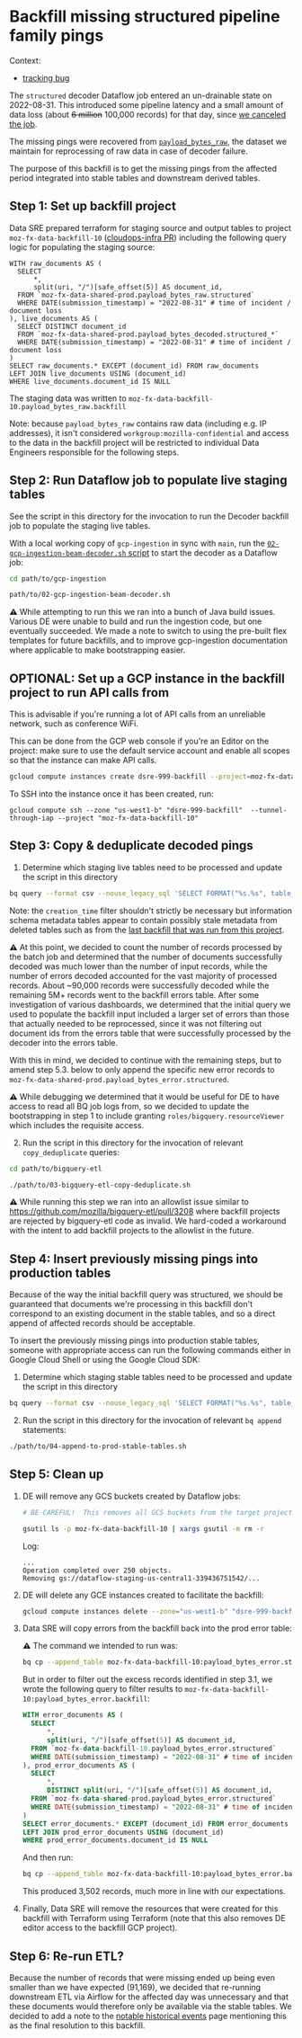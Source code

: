 # Backfill missing structured pipeline family pings

Context:

- [tracking bug](https://mozilla-hub.atlassian.net/browse/DSRE-999)

The `structured` decoder Dataflow job entered an un-drainable state on
2022-08-31. This introduced some pipeline latency and a small amount of data loss (about ~~6 million~~
100,000 records) for that day, since
[we canceled the job](https://cloud.google.com/dataflow/docs/guides/stopping-a-pipeline).

The missing pings were recovered from
[`payload_bytes_raw`](https://docs.telemetry.mozilla.org/cookbooks/bigquery/querying.html?highlight=payload_bytes_raw#projects-with-bigquery-datasets),
the dataset we maintain for reprocessing of raw data in case of decoder failure.

The purpose of this backfill is to get the missing pings from the affected period
integrated into stable tables and downstream derived tables.

## Step 1: Set up backfill project

Data SRE prepared terraform for staging source and output tables to project
`moz-fx-data-backfill-10` ([cloudops-infra PR](https://github.com/mozilla-services/cloudops-infra/pull/4356))
including the following query logic for populating the staging source:

```
WITH raw_documents AS (
  SELECT
      *,
      split(uri, "/")[safe_offset(5)] AS document_id,
  FROM `moz-fx-data-shared-prod.payload_bytes_raw.structured`
  WHERE DATE(submission_timestamp) = "2022-08-31" # time of incident / document loss
), live_documents AS (
  SELECT DISTINCT document_id
  FROM `moz-fx-data-shared-prod.payload_bytes_decoded.structured_*`
  WHERE DATE(submission_timestamp) = "2022-08-31" # time of incident / document loss
)
SELECT raw_documents.* EXCEPT (document_id) FROM raw_documents
LEFT JOIN live_documents USING (document_id)
WHERE live_documents.document_id IS NULL
```

The staging data was written to `moz-fx-data-backfill-10.payload_bytes_raw.backfill`

Note: because `payload_bytes_raw` contains raw data (including e.g. IP
addresses), it isn't considered `workgroup:mozilla-confidential` and access to
the data in the backfill project will be restricted to individual Data
Engineers responsible for the following steps.

## Step 2: Run Dataflow job to populate live staging tables

See the script in this directory for the invocation to run the Decoder backfill
job to populate the staging live tables.

With a local working copy of `gcp-ingestion` in sync with `main`, run the [`02-gcp-ingestion-beam-decoder.sh` script](02-gcp-ingestion-beam-decoder.sh) to start the decoder as a Dataflow job:

```bash
cd path/to/gcp-ingestion

path/to/02-gcp-ingestion-beam-decoder.sh
```

**⚠** While attempting to run this we ran into a bunch of Java build
issues. Various DE were unable to build and run the ingestion code, but one
eventually succeeded. We made a note to switch to using the pre-built flex
templates for future backfills, and to improve gcp-ingestion documentation
where applicable to make bootstrapping easier.

## OPTIONAL: Set up a GCP instance in the backfill project to run API calls from

This is advisable if you're running a lot of API calls from an unreliable
network, such as conference WiFi.

This can be done from the GCP web console if you're an Editor on the project:
make sure to use the default service account and enable all scopes so that the
instance can make API calls.

```bash
gcloud compute instances create dsre-999-backfill --project=moz-fx-data-backfill-10 --zone=us-west1-b --machine-type=e2-standard-4 --network-interface=subnet=default,no-address --metadata=enable-oslogin=true --maintenance-policy=MIGRATE --service-account=339436751542-compute@developer.gserviceaccount.com --scopes=https://www.googleapis.com/auth/cloud-platform --create-disk=auto-delete=yes,boot=yes,device-name=dsre-999-backfill,image=projects/debian-cloud/global/images/debian-11-bullseye-v20220920,mode=rw,size=10,type=projects/moz-fx-data-backfill-10/zones/us-central1-a/diskTypes/pd-balanced --no-shielded-secure-boot --shielded-vtpm --shielded-integrity-monitoring --reservation-affinity=any
```

To SSH into the instance once it has been created, run:

```
gcloud compute ssh --zone "us-west1-b" "dsre-999-backfill"  --tunnel-through-iap --project "moz-fx-data-backfill-10"
```

## Step 3: Copy & deduplicate decoded pings

1. Determine which staging live tables need to be processed and update the script in this directory

```bash
bq query --format csv --nouse_legacy_sql 'SELECT FORMAT("%s.%s", table_schema, table_name) as table_id FROM `moz-fx-data-backfill-10.region-us.INFORMATION_SCHEMA.TABLE_STORAGE_BY_PROJECT` WHERE creation_time > "2022-08-31" and table_schema LIKE "%_live" and total_rows > 0;'
```

Note: the `creation_time` filter shouldn't strictly be necessary but
information schema metadata tables appear to contain possibly stale metadata
from deleted tables such as from the [last backfill that was run from this project](https://github.com/mozilla/bigquery-backfill/pull/18).

**⚠** At this point, we decided to count the number of records processed by the
batch job and determined that the number of documents successfully decoded was
much lower than the number of input records, while the number of errors decoded
accounted for the vast majority of processed records. About ~90,000 records
were successfully decoded while the remaining 5M+ records went to the backfill
errors table. After some investigation of various dashboards, we determined
that the initial query we used to populate the backfill input included a larger
set of errors than those that actually needed to be reprocessed, since it was
not filtering out document ids from the errors table that were successfully
processed by the decoder into the errors table.

With this in mind, we decided to continue with the remaining steps, but to
amend step 5.3. below to only append the specific new error records to
`moz-fx-data-shared-prod.payload_bytes_error.structured`.

**⚠** While debugging we determined that it would be useful for DE to have
access to read all BQ job logs from, so we decided to update the bootstrapping
in step 1 to include granting `roles/bigquery.resourceViewer` which includes
the requisite access.

2. Run the script in this directory for the invocation of relevant `copy_deduplicate` queries:

```bash
cd path/to/bigquery-etl

./path/to/03-bigquery-etl-copy-deduplicate.sh
```

**⚠** While running this step we ran into an allowlist issue similar to
https://github.com/mozilla/bigquery-etl/pull/3208 where backfill projects are
rejected by bigquery-etl code as invalid. We hard-coded a workaround with the
intent to add backfill projects to the allowlist in the future.

## Step 4: Insert previously missing pings into production tables

Because of the way the initial backfill query was structured, we should be guaranteed that documents we're processing in this backfill don't correspond to an existing document in the stable tables, and so a direct append of affected records should be acceptable.

To insert the previously missing pings into production stable tables, someone with appropriate access can run the following commands either in Google Cloud Shell or using the Google Cloud SDK:

1. Determine which staging stable tables need to be processed and update the script in this directory

```bash
bq query --format csv --nouse_legacy_sql 'SELECT FORMAT("%s.%s", table_schema, table_name) as table_id FROM `moz-fx-data-backfill-10.region-us.INFORMATION_SCHEMA.TABLE_STORAGE_BY_PROJECT` WHERE creation_time > "2022-08-31" and table_schema LIKE "%_stable" and total_rows > 0;'
```

2. Run the script in this directory for the invocation of relevant `bq append` statements:

```bash
./path/to/04-append-to-prod-stable-tables.sh
```

## Step 5: Clean up

1.  DE will remove any GCS buckets created by Dataflow jobs:

    ```bash
    # BE CAREFUL!  This removes all GCS buckets from the target project.  It cannot be undone.

    gsutil ls -p moz-fx-data-backfill-10 | xargs gsutil -m rm -r
    ```

    Log:

    ```
    ...
    Operation completed over 250 objects.
    Removing gs://dataflow-staging-us-central1-339436751542/...
    ```

2. DE will delete any GCE instances created to facilitate the backfill:

    ```bash
    gcloud compute instances delete --zone="us-west1-b" "dsre-999-backfill" --project "moz-fx-data-backfill-10"
    ```

3.  Data SRE will copy errors from the backfill back into the prod error table:

    **⚠** The command we intended to run was:
    ```bash
    bq cp --append_table moz-fx-data-backfill-10:payload_bytes_error.structured moz-fx-data-shared-prod:payload_bytes_error.structured
    ```

    But in order to filter out the excess records identified in step 3.1, we
    wrote the following query to filter results to `moz-fx-data-backfill-10:payload_bytes_error.backfill`:

    ```sql
    WITH error_documents AS (
      SELECT
          *,
          split(uri, "/")[safe_offset(5)] AS document_id,
      FROM `moz-fx-data-backfill-10.payload_bytes_error.structured`
      WHERE DATE(submission_timestamp) = "2022-08-31" # time of incident / document loss
    ), prod_error_documents AS (
      SELECT
          *,
          DISTINCT split(uri, "/")[safe_offset(5)] AS document_id,
      FROM `moz-fx-data-shared-prod.payload_bytes_error.structured`
      WHERE DATE(submission_timestamp) = "2022-08-31" # time of incident / document loss
    )
    SELECT error_documents.* EXCEPT (document_id) FROM error_documents
    LEFT JOIN prod_error_documents USING (document_id)
    WHERE prod_error_documents.document_id IS NULL
    ```

    And then run:

    ```bash
    bq cp --append_table moz-fx-data-backfill-10:payload_bytes_error.backfill moz-fx-data-shared-prod:payload_bytes_error.structured
    ```

    This produced 3,502 records, much more in line with our expectations.

4.  Finally, Data SRE will remove the resources that were created for this backfill with Terraform using Terraform (note that this also removes DE editor access to the backfill GCP project).

## Step 6: Re-run ETL?

Because the number of records that were missing ended up being even smaller
than we have expected (91,169), we decided that re-running downstream ETL via
Airflow for the affected day was unnecessary and that these documents would
therefore only be available via the stable tables. We decided to add a note to the
[notable historical events](https://docs.telemetry.mozilla.org/concepts/analysis_gotchas.html?highlight=gotchas#notable-historic-events)
page mentioning this as the final resolution to this backfill.
